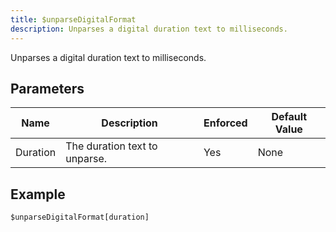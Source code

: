 ```yaml
---
title: $unparseDigitalFormat
description: Unparses a digital duration text to milliseconds.
---
```


Unparses a digital duration text to milliseconds.
## Parameters
|   Name   |          Description          | Enforced | Default Value |
|----------|-------------------------------|----------|---------------|
| Duration | The duration text to unparse. | Yes      | None          |
## Example
```eats
$unparseDigitalFormat[duration]
```